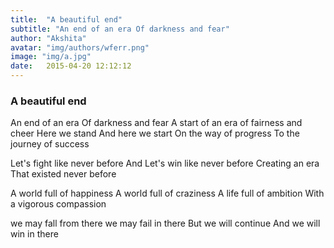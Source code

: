 ```yaml
---
title:  "A beautiful end"
subtitle: "An end of an era Of darkness and fear"
author: "Akshita"
avatar: "img/authors/wferr.png"
image: "img/a.jpg"
date:   2015-04-20 12:12:12
---
```


### A beautiful end
 

An end of an era Of darkness and fear
A start of an era of fairness and cheer
Here we stand 
And here we start
On the way of progress
To the journey of success


Let's fight like never before
And Let's win like never before
Creating an era 
That existed never before

A world full of happiness
A world full of craziness
A life full of ambition
With a vigorous compassion

we may fall from there
we may fail in there 
But we will continue
And we will win in there
